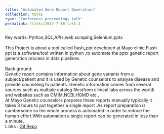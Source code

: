 ```yaml
---
title: "Automated Gene Report Generation"
collection: talks
type: "Conference proceedings talk"
permalink: /talks/2017-7-18-talk-2
---
```

Key words: Python,SQL,APIs,web scraping,Selenium,pptx ​​<br/>
​​<br/>
This Project is about a tool called flash_ppt developed at Mayo clinic.Flash ppt is a software/tool written in python ,to automate the pptx genetic report generation process in data pipelines.
<br/>
<br/>
Back ground:<br/>
Genetic report contains information about gene variants from a subject/patient and it is used by Genetic counselors to analyse disease and provide counseling to patients. Genetic information comes from several sources such as multiple catalog files(from clinical labs across the world) and websites such as OMIM,NCBI,HGMD etc.,<br/>
At Mayo Genetic counselors prepares these reports manually typically it takes 3 hours to put together a single report .As report preparation is cumbersome so the whole process is automated in order to reduce the human effort.With automation a single report can be generated in less than a minute.
<br/>
Links :  [Git Repo](https://github.com/bandjay/flash_ppt)






​

​
